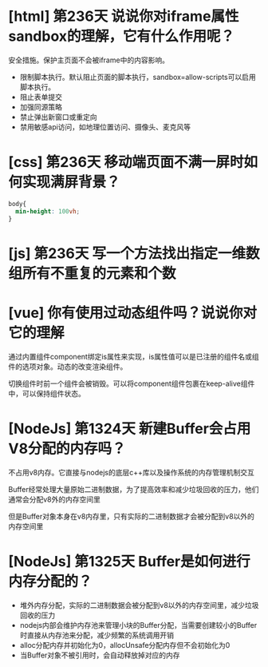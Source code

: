 # [html] 第236天 说说你对iframe属性sandbox的理解，它有什么作用呢？

安全措施。保护主页面不会被iframe中的内容影响。
- 限制脚本执行。默认阻止页面的脚本执行，sandbox=allow-scripts可以启用脚本执行。
- 阻止表单提交
- 加强同源策略
- 禁止弹出新窗口或重定向
- 禁用敏感api访问，如地理位置访问、摄像头、麦克风等

# [css] 第236天 移动端页面不满一屏时如何实现满屏背景？

```css
body{
  min-height: 100vh;
}
```

# [js] 第236天 写一个方法找出指定一维数组所有不重复的元素和个数

# [vue] 你有使用过动态组件吗？说说你对它的理解

通过内置组件component绑定is属性来实现，is属性值可以是已注册的组件名或组件的选项对象。动态的改变渲染组件。

切换组件时前一个组件会被销毁。可以将component组件包裹在keep-alive组件中，可以保持组件状态。

# [NodeJs] 第1324天 新建Buffer会占用V8分配的内存吗？

不占用v8内存。它直接与nodejs的底层c++库以及操作系统的内存管理机制交互

Buffer经常处理大量原始二进制数据，为了提高效率和减少垃圾回收的压力，他们通常会分配v8外的内存空间里

但是Buffer对象本身在v8内存里，只有实际的二进制数据才会被分配到v8以外的内存空间里

# [NodeJs] 第1325天 Buffer是如何进行内存分配的？

- 堆外内存分配，实际的二进制数据会被分配到v8以外的内存空间里，减少垃圾回收的压力
- nodejs内部会维护内存池来管理小块的Buffer分配，当需要创建较小的Buffer时直接从内存池来分配，减少频繁的系统调用开销
- alloc分配内存并初始化为0，allocUnsafe分配内存但不会初始化为0
- 当Buffer对象不被引用时，会自动释放掉对应的内存
